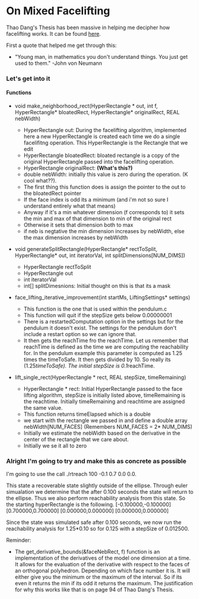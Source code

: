 # On Mixed Facelifting 

Thao Dang's Thesis has been massive in helping me decipher how facelifting works. It can be found [here](http://citeseerx.ist.psu.edu/viewdoc/download;jsessionid=37FB8AC6EF9877F0600CCEC69475A688?doi=10.1.1.2.4227&rep=rep1&type=pdf). 

First a quote that helped me get through this: 
- "Young man, in mathematics you don't understand things. You just get used to them."  -John von Neumann

### Let's get into it


#### Functions 

- void make_neighborhood_rect(HyperRectangle * out, int f, HyperRectangle* bloatedRect, HyperRectangle* originalRect, REAL nebWidth)
    - HyperRectangle out: During the facelifting algorithm, implemented here a new HyperRectangle is created each time we do a single facelifitng operation. This HyperRectangle is the Rectangle that we edit
    - HyperRectangle bloatedRect: bloated rectangle is a copy of the original HyperRectangle passed into the facelifting operation.
    - HyperRectangle originalRect: **(What's this?)**
    - double nebWidth: initially this value is zero during the operation. (K cool what??).
    - The first thing this function does is assign the pointer to the out to the bloatedRect pointer
    - If the face index is odd its a minimum (and i'm not so sure I understand entirely what that means)
    - Anyway if it's a min whatever dimension (f corresponds to) it sets the min and max of that dimension to min of the original rect
    - Otherwise it sets that dimension both to max
    - if neb is negtative the min dimension increases by nebWidth, else the max dimension increases by nebWidth


- void generateSplitRectangle(HyperRectangle* rectToSplit, HyperRectangle* out, int iteratorVal, int splitDimensions[NUM_DIMS])
    - HyperRectangle rectToSplit
    - HyperRectangle out 
    - int iteratorVal
    - int[] splitDimesnions: Initial thought on this is that its a mask 

- face_lifting_iterative_improvement(int startMs, LiftingSettings* settings)
    - This function is the one that is used within the pendulum.c
    - This function will quit if the stepSize gets below 0.00000001
    - There is a restartedComputation option in the settings but for the pendulum it doesn't exist. The settings for the pendulum don't include a restart option so we can ignore that. 
    - It then gets the reachTime fro the reachTime. Let us remember that reachTime is defined as the time we are computing the reachability for. In the pendulum example this parameter is computed as 1.25 times the timeToSafe. It then gets divided by 10. So really its (1.25*timeToSafe). The initial stepSize is 0.1*reachTime.


- lift_single_rect(HyperRectangle * rect, REAL stepSize, timeRemaining)
    - HyperRectangle * rect: Initial HyperRectangle passed to the face lifting algorithm, stepSize is initially listed above, timeRemaining is the reachtime. Initially timeRemaining and reachtime are assigned the same value. 
    - This function returns timeElapsed which is a double
    - we start with the rectangle we passed in and define a double array nebWidth[NUM_FACES] (Remembers NUM_FACES = 2* NUM_DIMS)
    - Initially we estimate the nebWidth based on the derivative in the center of the rectangle that we care about. 
    - Initially we se it all to zero



### Alright I'm going to try and make this as concrete as possible

I'm going to use the call ./rtreach 100 -0.1 0.7 0.0 0.0. 

This state a recoverable state slightly outside of the ellipse. Through euler simualation we determine that the after 0.100 seconds the state will return to the ellipse. Thus we also perform reachability analysis from this state. So the starting hyperRectangle is the following.
[-0.100000,-0.100000]
[0.700000,0.700000]
[0.000000,0.000000]
[0.000000,0.000000]

Since the state was simulated safe after 0.100 seconds, we now run the reachability analysis for 1.25*0.10 so for 0.125 with a stepSize of 0.012500.



Reminder: 

- The get_derivative_bounds(&faceNebRect, f) function is an implementation of the derivatives of the model one dimension at a time. It allows for the evaluation of the derivative with respect to the faces of an orthogonal polyhedron. Depending on which face number it is. It will either give you the minimum or the maximum of the interval. So if its even it returns the min if its odd it returns the maximum. The justification for why this works like that is on page 94 of Thao Dang's Thesis.



